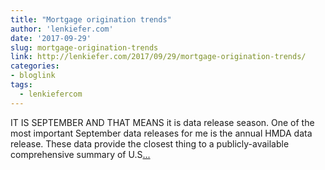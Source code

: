 ```yaml
---
title: "Mortgage origination trends"
author: 'lenkiefer.com'
date: '2017-09-29'
slug: mortgage-origination-trends
link: http://lenkiefer.com/2017/09/29/mortgage-origination-trends/
categories:
- bloglink
tags:
  - lenkiefercom
---
```


IT IS SEPTEMBER AND THAT MEANS it is data release season. One of the most important September data releases for me is the annual HMDA data release. These data provide the closest thing to a publicly-available comprehensive summary of U.S[... <i class="fas fa-external-link-alt"></i>](http://lenkiefer.com/2017/09/29/mortgage-origination-trends/)

